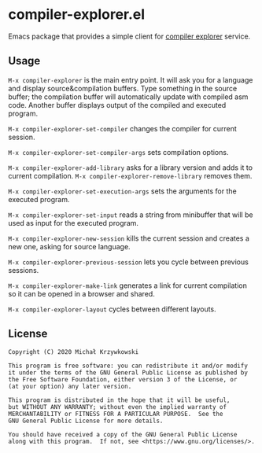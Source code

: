 # compiler-explorer.el #

Emacs package that provides a simple client for [compiler
explorer][compiler-explorer] service.

## Usage ##

`M-x compiler-explorer` is the main entry point.  It will ask you for a
language and display source&compilation buffers.  Type something in the source
buffer; the compilation buffer will automatically update with compiled asm
code.  Another buffer displays output of the compiled and executed program.

`M-x compiler-explorer-set-compiler` changes the compiler for current session.

`M-x compiler-explorer-set-compiler-args` sets compilation options.

`M-x compiler-explorer-add-library` asks for a library version and adds it to
current compilation.  `M-x compiler-explorer-remove-library` removes them.

`M-x compiler-explorer-set-execution-args` sets the arguments for the executed
program.

`M-x compiler-explorer-set-input` reads a string from minibuffer that will be
used as input for the executed program.

`M-x compiler-explorer-new-session` kills the current session and creates a new
one, asking for source language.

`M-x compiler-explorer-previous-session` lets you cycle between previous
sessions.

`M-x compiler-explorer-make-link` generates a link for current compilation so
it can be opened in a browser and shared.

`M-x compiler-explorer-layout` cycles between different layouts.

## License ##

```
Copyright (C) 2020 Michał Krzywkowski

This program is free software: you can redistribute it and/or modify
it under the terms of the GNU General Public License as published by
the Free Software Foundation, either version 3 of the License, or
(at your option) any later version.

This program is distributed in the hope that it will be useful,
but WITHOUT ANY WARRANTY; without even the implied warranty of
MERCHANTABILITY or FITNESS FOR A PARTICULAR PURPOSE.  See the
GNU General Public License for more details.

You should have received a copy of the GNU General Public License
along with this program.  If not, see <https://www.gnu.org/licenses/>.
```
<!-- Local Variables: -->
<!-- coding: utf-8 -->
<!-- fill-column: 79 -->
<!-- End: -->

[compiler-explorer]: https://godbolt.org/

